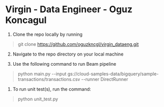 # Virgin - Data Engineer - Oguz Koncagul


1. Clone the repo locally by running
> git clone https://github.com/oguzkncgl/virgin_dataeng.git

2. Navigate to the repo directory on your local machine

3. Use the following command to run Beam pipeline
> python main.py --input gs://cloud-samples-data/bigquery/sample-transactions/transactions.csv --runner DirectRunner


1. To run unit test(s), run the command:
> python unit_test.py